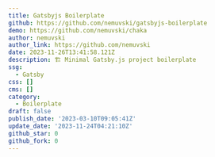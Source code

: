 ```yaml
---
title: Gatsbyjs Boilerplate
github: https://github.com/nemuvski/gatsbyjs-boilerplate
demo: https://github.com/nemuvski/chaka
author: nemuvski
author_link: https://github.com/nemuvski
date: 2023-11-26T13:41:58.121Z
description: 🏗 Minimal Gatsby.js project boilerplate
ssg:
  - Gatsby
css: []
cms: []
category:
  - Boilerplate
draft: false
publish_date: '2023-03-10T09:05:41Z'
update_date: '2023-11-24T04:21:10Z'
github_star: 0
github_fork: 0
---
```

